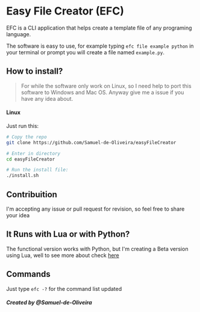 # Easy File Creator (EFC)
EFC is a CLI application that helps create a template file of any programing language.

The software is easy to use, for example typing `efc file example python` in your terminal or prompt you will create a file named `example.py`.

## How to install?

> For while the software only work on Linux, so I need help to port this software to Windows and Mac OS. Anyway give me a issue if you have any idea about.

#### Linux

Just run this:

```sh
# Copy the repo
git clone https://github.com/Samuel-de-Oliveira/easyFileCreator

# Enter in directory
cd easyFileCreator

# Run the install file:
./install.sh
```

## Contribuition
I'm accepting any issue or pull request for revision, so feel free to share your idea

## It Runs with Lua or with Python?
The functional version works with Python, but I'm creating a Beta version using Lua, well
to see more about check [here](/2.0-Lua/)

## Commands
Just type `efc -?` for the command list updated

##### Created by @Samuel-de-Oliveira
